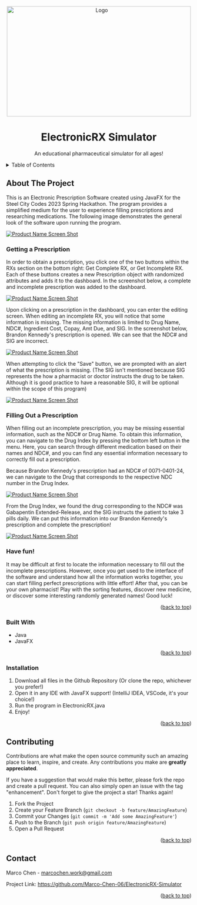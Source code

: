 <!-- Improved compatibility of back to top link: See: https://github.com/othneildrew/Best-README-Template/pull/73 -->
<a name="readme-top"></a>
<!--
*** Thanks for checking out the Best-README-Template. If you have a suggestion
*** that would make this better, please fork the repo and create a pull request
*** or simply open an issue with the tag "enhancement".
*** Don't forget to give the project a star!
*** Thanks again! Now go create something AMAZING! :D
-->



<!-- PROJECT SHIELDS -->
<!--
*** I'm using markdown "reference style" links for readability.
*** Reference links are enclosed in brackets [ ] instead of parentheses ( ).
*** See the bottom of this document for the declaration of the reference variables
*** for contributors-url, forks-url, etc. This is an optional, concise syntax you may use.
*** https://www.markdownguide.org/basic-syntax/#reference-style-links
-->


<!-- PROJECT LOGO -->
<br />
<div align="center">
  <a href="https://github.com/github_username/repo_name">
    <img src="https://www.dropbox.com/scl/fi/7pf5t7wpjxdq0ak53wg7b/ElectronicRXLogo.png?rlkey=ru6w96o5wn9qdq7gtbonyp9a6&raw=1" alt="Logo" width="500" height="300">
  </a>

<h1 align="center">ElectronicRX Simulator</h3>

  <p align="center">
    An educational pharmaceutical simulator for all ages!
    <br />

  </p>
</div>



<!-- TABLE OF CONTENTS -->
<details>
  <summary>Table of Contents</summary>
  <ol>
    <li>
      <a href="#about-the-project">About The Project</a>
      <ul>
        <li><a href="#getting-a-prescription">Getting a Prescription</a></li>
        <li><a href="#filling-out-a-prescription">Filling Out a Prescription</a></li>
        <li><a href="#built-with">Built With</a></li>
      </ul>
    </li>
    <li>
      <a href="#installation">Installation</a>
    </li>
    <li><a href="#contributing">Contributing</a></li>
    <li><a href="#contact">Contact</a></li>
  </ol>
</details>



<!-- ABOUT THE PROJECT -->
## About The Project

This is an Electronic Prescription Software created using JavaFX for the Steel City Codes 2023 Spring Hackathon. The program provides a simplified medium for the user to experience filling prescriptions and researching medications. The following image demonstrates the general look of the software upon running the program.

[![Product Name Screen Shot][product-screenshot1]](https://example.com)

### Getting a Prescription

In order to obtain a prescription, you click one of the two buttons within the RXs section on the bottom right: Get Complete RX, or Get Incomplete RX. Each of these buttons creates a new Prescription object with randomized attributes and adds it to the dashboard. In the screenshot below, a complete and incomplete prescription was added to the dashboard.

[![Product Name Screen Shot][product-screenshot2]](https://example.com)


Upon clicking on a prescription in the dashboard, you can enter the editing screen. When editing an incomplete RX, you will notice that some information is missing. The missing information is limited to Drug Name, NDC#, Ingredient Cost, Copay, Amt Due, and SIG. In the screenshot below, Brandon Kennedy's prescription is opened. We can see that the NDC# and SIG are incorrect.

[![Product Name Screen Shot][product-screenshot3]](https://example.com)


When attempting to click the "Save" button, we are prompted with an alert of what the prescription is missing. (The SIG isn't mentioned because SIG represents the how a pharmacist or doctor instructs the drug to be taken. Although it is good practice to have a reasonable SIG, it will be optional within the scope of this program)

[![Product Name Screen Shot][product-screenshot4]](https://example.com)

### Filling Out a Prescription
When filling out an incomplete prescription, you may be missing essential information, such as the NDC# or Drug Name. To obtain this information, you can navigate to the Drug Index by pressing the bottom left button in the menu. Here, you can search through different medication based on their names and NDC#, and you can find any essential information necessary to correctly fill out a prescription. 

Because Brandon Kennedy's prescription had an NDC# of 0071-0401-24, we can navigate to the Drug that corresponds to the respective NDC number in the Drug Index.

[![Product Name Screen Shot][product-screenshot5]](https://example.com)


From the Drug Index, we found the drug corresponding to the NDC# was Gabapentin Extended-Release, and the SIG instructs the patient to take 3 pills daily. We can put this information into our Brandon Kennedy's prescription and complete the prescription!

[![Product Name Screen Shot][product-screenshot6]](https://example.com)
### Have fun!

It may be difficult at first to locate the information necessary to fill out the incomplete prescriptions. However, once you get used to the interface of the software and understand how all the information works together, you can start filling perfect prescriptions with little effort! After that, you can be your own pharmacist! Play with the sorting features, discover new medicine, or discover some interesting randomly generated names! Good luck!

<p align="right">(<a href="#readme-top">back to top</a>)</p>



### Built With

* Java 
* JavaFX

<p align="right">(<a href="#readme-top">back to top</a>)</p>



<!-- GETTING STARTED -->

### Installation

1. Download all files in the Github Repository (Or clone the repo, whichever you prefer!)
2. Open it in any IDE with JavaFX support! (IntelliJ IDEA, VSCode, it's your choice!)
3. Run the program in ElectronicRX.java
4. Enjoy!

<p align="right">(<a href="#readme-top">back to top</a>)</p>


<!-- CONTRIBUTING -->
## Contributing

Contributions are what make the open source community such an amazing place to learn, inspire, and create. Any contributions you make are **greatly appreciated**.

If you have a suggestion that would make this better, please fork the repo and create a pull request. You can also simply open an issue with the tag "enhancement".
Don't forget to give the project a star! Thanks again!

1. Fork the Project
2. Create your Feature Branch (`git checkout -b feature/AmazingFeature`)
3. Commit your Changes (`git commit -m 'Add some AmazingFeature'`)
4. Push to the Branch (`git push origin feature/AmazingFeature`)
5. Open a Pull Request

<p align="right">(<a href="#readme-top">back to top</a>)</p>



<!-- CONTACT -->
## Contact

Marco Chen - marcochen.work@gmail.com

Project Link: https://github.com/Marco-Chen-06/ElectronicRX-Simulator

<p align="right">(<a href="#readme-top">back to top</a>)</p>



<!-- MARKDOWN LINKS & IMAGES -->
<!-- https://www.markdownguide.org/basic-syntax/#reference-style-links -->
[contributors-shield]: https://img.shields.io/github/contributors/github_username/repo_name.svg?style=for-the-badge
[contributors-url]: https://github.com/github_username/repo_name/graphs/contributors
[forks-shield]: https://img.shields.io/github/forks/github_username/repo_name.svg?style=for-the-badge
[forks-url]: https://github.com/github_username/repo_name/network/members
[stars-shield]: https://img.shields.io/github/stars/github_username/repo_name.svg?style=for-the-badge
[stars-url]: https://github.com/github_username/repo_name/stargazers
[issues-shield]: https://img.shields.io/github/issues/github_username/repo_name.svg?style=for-the-badge
[issues-url]: https://github.com/github_username/repo_name/issues
[license-shield]: https://img.shields.io/github/license/github_username/repo_name.svg?style=for-the-badge
[license-url]: https://github.com/github_username/repo_name/blob/master/LICENSE.txt
[linkedin-shield]: https://img.shields.io/badge/-LinkedIn-black.svg?style=for-the-badge&logo=linkedin&colorB=555
[linkedin-url]: https://linkedin.com/in/linkedin_username
[logo1]: https://www.dropbox.com/scl/fi/7pf5t7wpjxdq0ak53wg7b/ElectronicRXLogo.png?rlkey=ru6w96o5wn9qdq7gtbonyp9a6&raw=1
[product-screenshot1]: https://www.dropbox.com/scl/fi/lk3es07871l5lqid46iqo/BlankRX.png?rlkey=ourufliekaw9wkxlthx5hauad&raw=1
[product-screenshot2]: https://www.dropbox.com/scl/fi/90l6j4w3p6qqxzh1p53d5/CompleteIncompleteRX.png?rlkey=79wct88m7rwlyfrip5bgp8lqr&raw=1
[product-screenshot3]: https://www.dropbox.com/scl/fi/59qu8hoethhzgcv4yz6e3/IncompleteRXExample.png?rlkey=dqw450reslrsbdixbqthogzgl&raw=1
[product-screenshot4]: https://www.dropbox.com/scl/fi/ltbzeh8ipxzcyaj4tmnao/DrugNameIncorrect.png?rlkey=55y0i4f5cpqfm8duvtck5mdvk&raw=1
[product-screenshot5]: https://www.dropbox.com/scl/fi/mbhdnh5r02p3qmm984zsg/DrugIndex.png?rlkey=2lnc90rnaomjbmttu438unt5j&raw=1
[product-screenshot6]: https://www.dropbox.com/scl/fi/8v56y5uh955k6yk5tabaw/PerfectPrescription.png?rlkey=a3947cxws0im1ypkygug40x8g&raw=1
[Next.js]: https://img.shields.io/badge/next.js-000000?style=for-the-badge&logo=nextdotjs&logoColor=white
[Next-url]: https://nextjs.org/
[React.js]: https://img.shields.io/badge/React-20232A?style=for-the-badge&logo=react&logoColor=61DAFB
[React-url]: https://reactjs.org/
[Vue.js]: https://img.shields.io/badge/Vue.js-35495E?style=for-the-badge&logo=vuedotjs&logoColor=4FC08D
[Vue-url]: https://vuejs.org/
[Angular.io]: https://img.shields.io/badge/Angular-DD0031?style=for-the-badge&logo=angular&logoColor=white
[Angular-url]: https://angular.io/
[Svelte.dev]: https://img.shields.io/badge/Svelte-4A4A55?style=for-the-badge&logo=svelte&logoColor=FF3E00
[Svelte-url]: https://svelte.dev/
[Laravel.com]: https://img.shields.io/badge/Laravel-FF2D20?style=for-the-badge&logo=laravel&logoColor=white
[Laravel-url]: https://laravel.com
[Bootstrap.com]: https://img.shields.io/badge/Bootstrap-563D7C?style=for-the-badge&logo=bootstrap&logoColor=white
[Bootstrap-url]: https://getbootstrap.com
[JQuery.com]: https://img.shields.io/badge/jQuery-0769AD?style=for-the-badge&logo=jquery&logoColor=white
[JQuery-url]: https://jquery.com 
